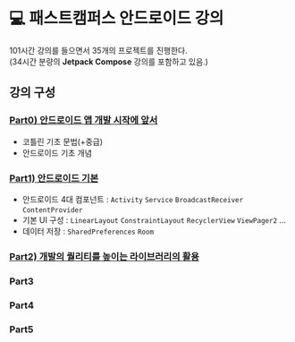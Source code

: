 # 💻 패스트캠퍼스 안드로이드 강의
101시간 강의를 들으면서 35개의 프로젝트를 진행한다.  
(34시간 분량의 **Jetpack Compose** 강의를 포함하고 있음.)
## 강의 구성
### [Part0) 안드로이드 앱 개발 시작에 앞서](https://github.com/sjunh812/fastcampus-android-bootcamp/tree/master/part0)
- 코틀린 기초 문법(+중급)
- 안드로이드 기초 개념
### [Part1) 안드로이드 기본](https://github.com/sjunh812/fastcampus-android-bootcamp/tree/master/part1) 
- 안드로이드 4대 컴포넌트 : `Activity` `Service` `BroadcastReceiver` `ContentProvider`
- 기본 UI 구성 : `LinearLayout` `ConstraintLayout` `RecyclerView` `ViewPager2` ...
- 데이터 저장 : `SharedPreferences` `Room`
### [Part2) 개발의 퀄리티를 높이는 라이브러리의 활용](https://github.com/sjunh812/fastcampus-android-bootcamp/tree/master/part2)
### Part3
### Part4
### Part5
